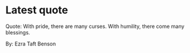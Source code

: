 # Latest quote 

Quote: With pride, there are many curses. With humility, there come many blessings. 

By: Ezra Taft Benson